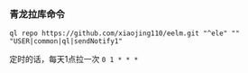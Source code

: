 ### 青龙拉库命令

```shell
ql repo https://github.com/xiaojing110/eelm.git "^ele" "" "USER|common|ql|sendNotify1"
```

定时的话，每天1点拉一次 `0 1 * * *`
